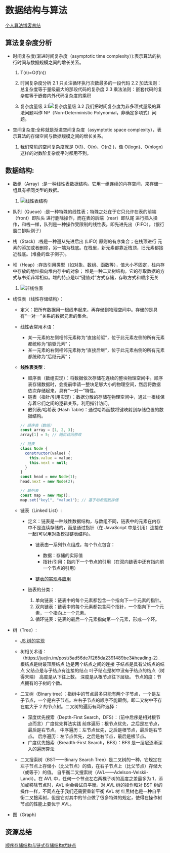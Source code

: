 <!--
 * @Author: TerryMin
 * @Date: 2022-06-16 09:35:23
 * @LastEditors: TerryMin
 * @LastEditTime: 2025-04-19 17:13:54
 * @Description: file not
-->

# 数据结构与算法

[个人算法博客总结](https://i.cnblogs.com/tags/posts?tagId=4241828)

## 算法复杂度分析

- 时间复杂度(渐进时间复杂度（asymptotic time complexity）):表示算法的执行时间与数据规模之间的增长关系。

  1.  T(n)=O(f(n))
  2.  时间复杂度分析
      2.1 只关注循环执行次数最多的一段代码
      2.2 加法法则：总复杂度等于量级最大的那段代码的复杂度
      2.3 乘法法则：嵌套代码的复杂度等于嵌套内外代码复杂度的乘积

  3.  复杂度量级
      3.1![复杂度量级](https://static001.geekbang.org/resource/image/37/0a/3723793cc5c810e9d5b06bc95325bf0a.jpg?wh=1142*572)
      3.2 我们把时间复杂度为非多项式量级的算法问题叫作 NP（Non-Deterministic Polynomial，非确定多项式）问题。

- 空间复杂度:全称就是渐进空间复杂度（asymptotic space complexity），表示算法的存储空间与数据规模之间的增长关系。

  1.  我们常见的空间复杂度就是 O(1)、O(n)、O(n2 )，像 O(logn)、O(nlogn) 这样的对数阶复杂度平时都用不到。

## 数据结构:

- 数组（Array）:是一种线性表数据结构。它用一组连续的内存空间，来存储一组具有相同类型的数据。

  1.  ![线性表结构](https://static001.geekbang.org/resource/image/b6/77/b6b71ec46935130dff5c4b62cf273477.jpg?wh=1142*833)

- 队列（Queue）:是一种特殊的线性表；特殊之处在于它只允许在表的前端（front）即队头 进行删除操作，而在表的后端（rear）即队尾 进行插入操作，和栈一样，队列是一种操作受限制的线性表。即先进先出（FIFO）。（银行窗口排队例子）

- 栈（Stack）:栈是一种遵从先进后出 (LIFO) 原则的有序集合；在栈顶进行 元素的添加或者删除，另一端为栈底。在栈里，新元素都靠近栈顶，旧元素都接近栈底。(堆叠的盘子例子)。

- 堆（Heap）:存放引用类型（如对象、数组、函数等），值大小不固定，栈内存中存放的地址指向堆内存中的对象； 堆是一种二叉树结构。它的存取数据的方式与书架非常相似。堆的特点是以“键值对”方式存储，存取方式和顺序无关

  1.  ![非线性表](https://static001.geekbang.org/resource/image/6e/69/6ebf42641b5f98f912d36f6bf86f6569.jpg?wh=1142*727)

- 线性表（线性存储结构）：

  - 定义：把所有数据用一根线串起来，再存储到物理空间中。存储的是具有“一对一”关系的数据元素的集合。

  - 线性表常用术语：

    - 某一元素的左侧相邻元素称为“直接前驱”，位于此元素左侧的所有元素都统称为“前驱元素”；
    - 某一元素的右侧相邻元素称为“直接后继”，位于此元素右侧的所有元素都统称为“后继元素”；

  - **线性表类型**：

    - 顺序表（数组实现）：将数据依次存储在连续的整块物理空间中。顺序表存储数据时，会提前申请一整块足够大小的物理空间，然后将数据依次存储起来，具有“一对一”特性。
    - 链表（指针/引用实现）：数据分散的存储在物理空间中，通过一根线保存着它们之间的逻辑关系。利用指针访问。
    - 散列表/哈希表 (Hash Table)：通过哈希函数将键映射到存储位置的数据结构。

    ```js
    // 顺序表（数组）
    const array = [1, 2, 3];
    array[1] = 5; // 随机访问修改

    // 链表
    class Node {
      constructor(value) {
        this.value = value;
        this.next = null;
      }
    }
    const head = new Node(1);
    head.next = new Node(2);

    // 散列表
    const map = new Map();
    map.set("key1", "value1"); // 基于哈希函数存储
    ```

  - 链表（Linked List）:

    - 定义：链表是一种线性数据结构，与数组不同，链表中的元素在内存中不是连续存储的，而是通过指针（在 JavaScript 中是引用）连接在一起(可以用对象模拟链表结构)。

      - 链表由一系列节点组成，每个节点包含：

        - 数据：存储的实际值
        - 指针/引用：指向下一个节点的引用（在双向链表中还有指向前一个节点的引用）

      - [链表的实现与应用](https://www.cnblogs.com/jaxu/p/11277732.html)

    - 链表的分类：

      1.  单向链表：链表中的每个元素都包含一个指向下一个元素的指针。
      2.  双向链表：链表中的每个元素都包含两个指针，一个指向下一个元素，一个指向上一个元素。
      3.  循环链表：链表的最后一个元素指向第一个元素，形成一个环。

- 树（Tree）:

  - [JS 树的实现](https://www.cnblogs.com/jaxu/p/11309385.html)

  - 树相关术语：（https://juejin.im/post/5ad56de7f265da2391489be3#heading-2）
    根结点是树最顶层结点
    边是两个结点之间的连接
    子结点是具有父结点的结点
    父结点是与子结点有连接的结点
    叶子结点是树中没有子结点的结点（树得末端）
    高度是从下往上数。
    深度是从根节点往下层级。
    节点的度：节点拥有的子树的个数。

  - 二叉树（Binary tree）：指树中的节点最多只能有两个子节点，一个是左子节点，一个是右子节点。左右子节点的顺序不能颠倒。即二叉树中不存在度大于 2 的节点树。二叉树的遍历有两种选择：

    - 深度优先搜索（Depth-First Search，DFS）：（前中后序是相对根节点而言）广度优先算法实践
      前序遍历：根节点优先，之后是左节点，最后是右节点。
      中序遍历：左节点优先，之后是根节点，最后是右节点。
      后序遍历：左节点优先，之后是右节点，最后是根节点。
    - 广度优先搜索（Breadth-First Search，BFS）：BFS 是一层层逐渐深入的遍历算法

  - 二叉搜索树（BST——Binary Search Tree）是二叉树的一种，它规定在左子节点上存储小（比父节点）的值，在右子节点上（比父节点）存储大（或等于）的值。
    自平衡二叉搜索树（AVL——Adelson-Velskii-Landi）。在 AVL 中，任何一个节点左右两棵子树的高度之差最多为 1，添加或移除节点时，AVL 树会尝试自平衡。对 AVL 树的操作和对 BST 树的操作一样，不同点在于我们还需要重新平衡 AVL 树
    红黑树也是一种自平衡二叉搜索树，但是它对其中的节点做了很多特殊的规定，使得在操作树节点的性能上要优于 AVL。

- 图（Graph）

## 资源总结

[顺序存储结构与链式存储结构优缺点](https://blog.csdn.net/li_wen01/article/details/82986015#)
